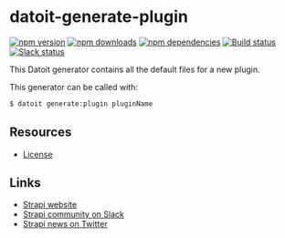 # datoit-generate-plugin

[![npm version](https://img.shields.io/npm/v/datoit-generate-plugin.svg)](https://www.npmjs.org/package/datoit-generate-plugin)
[![npm downloads](https://img.shields.io/npm/dm/datoit-generate-plugin.svg)](https://www.npmjs.org/package/datoit-generate-plugin)
[![npm dependencies](https://david-dm.org/datoit/datoit-generate-plugin.svg)](https://david-dm.org/datoit/datoit-generate-plugin)
[![Build status](https://travis-ci.org/datoit/datoit-generate-plugin.svg?branch=master)](https://travis-ci.org/datoit/datoit-generate-plugin)
[![Slack status](https://slack.datoit.io/badge.svg)](https://slack.datoit.io)

This Datoit generator contains all the default files for a new plugin.

This generator can be called with:

```bash
$ datoit generate:plugin pluginName
```

## Resources

- [License](LICENSE)

## Links

- [Strapi website](https://datoit.io/)
- [Strapi community on Slack](https://slack.datoit.io)
- [Strapi news on Twitter](https://twitter.com/datoitjs)

